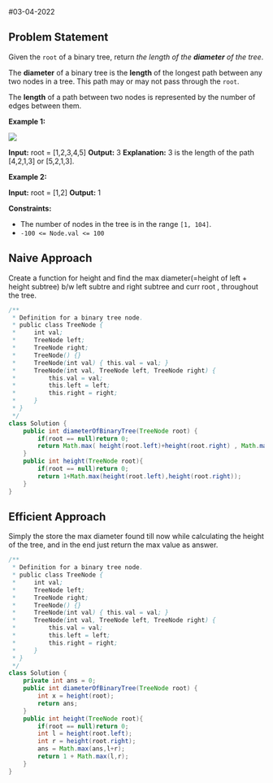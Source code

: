 #03-04-2022
## Problem Statement 
Given the `root` of a binary tree, return _the length of the **diameter** of the tree_.

The **diameter** of a binary tree is the **length** of the longest path between any two nodes in a tree. This path may or may not pass through the `root`.

The **length** of a path between two nodes is represented by the number of edges between them.

**Example 1:**

![](https://assets.leetcode.com/uploads/2021/03/06/diamtree.jpg)

**Input:** root = [1,2,3,4,5]
**Output:** 3
**Explanation:** 3 is the length of the path [4,2,1,3] or [5,2,1,3].

**Example 2:**

**Input:** root = [1,2]
**Output:** 1

**Constraints:**

-   The number of nodes in the tree is in the range `[1, 104]`.
-   `-100 <= Node.val <= 100`

## Naive Approach
Create a function for height and find the max diameter(=height of left + height subtree) b/w left subtre and right subtree and curr root , throughout the tree.
```java
/**
 * Definition for a binary tree node.
 * public class TreeNode {
 *     int val;
 *     TreeNode left;
 *     TreeNode right;
 *     TreeNode() {}
 *     TreeNode(int val) { this.val = val; }
 *     TreeNode(int val, TreeNode left, TreeNode right) {
 *         this.val = val;
 *         this.left = left;
 *         this.right = right;
 *     }
 * }
 */
class Solution {
    public int diameterOfBinaryTree(TreeNode root) {
        if(root == null)return 0;
        return Math.max( height(root.left)+height(root.right) , Math.max(diameterOfBinaryTree(root.left),diameterOfBinaryTree(root.right))  );
    }
    public int height(TreeNode root){
        if(root == null)return 0;
        return 1+Math.max(height(root.left),height(root.right));
    }
}
```


## Efficient Approach 
Simply the store the max diameter found till now while calculating the height of the tree, and in the end just return the max value as answer.
```java
/**
 * Definition for a binary tree node.
 * public class TreeNode {
 *     int val;
 *     TreeNode left;
 *     TreeNode right;
 *     TreeNode() {}
 *     TreeNode(int val) { this.val = val; }
 *     TreeNode(int val, TreeNode left, TreeNode right) {
 *         this.val = val;
 *         this.left = left;
 *         this.right = right;
 *     }
 * }
 */
class Solution {
    private int ans = 0;
    public int diameterOfBinaryTree(TreeNode root) {
        int x = height(root);
        return ans;
    }
    public int height(TreeNode root){
        if(root == null)return 0;
        int l = height(root.left);
        int r = height(root.right);
        ans = Math.max(ans,l+r);
        return 1 + Math.max(l,r);
    }
}
```
